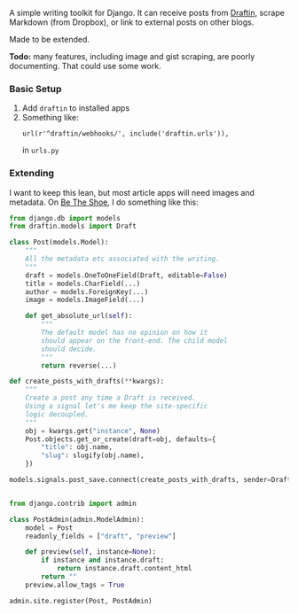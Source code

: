 A simple writing toolkit for Django. It can receive posts
from [Draftin](https://draftin.com/), scrape Markdown (from Dropbox),
or link to external posts on other blogs.

Made to be extended.

**Todo:** many features, including image and gist scraping, are poorly
documenting. That could use some work.

### Basic Setup

1. Add `draftin` to installed apps
2. Something like:
   ```
   url(r'^draftin/webhooks/', include('draftin.urls')),
   ```
   in `urls.py`


### Extending

I want to keep this lean, but most article apps will need images
and metadata. On [Be The Shoe](http://betheshoe.com), I do something
like this:

```python
from django.db import models
from draftin.models import Draft

class Post(models.Model):
    """
    All the metadata etc associated with the writing.
    """
    draft = models.OneToOneField(Draft, editable=False)
    title = models.CharField(...)
    author = models.ForeignKey(...)
    image = models.ImageField(...)

    def get_absolute_url(self):
        """
        The default model has no opinion on how it
        should appear on the front-end. The child model
        should decide.
        """
        return reverse(...)

def create_posts_with_drafts(**kwargs):
    """
    Create a post any time a Draft is received.
    Using a signal let's me keep the site-specific
    logic decoupled.
    """
    obj = kwargs.get("instance", None)
    Post.objects.get_or_create(draft=obj, defaults={
        "title": obj.name,
        "slug": slugify(obj.name),
    })

models.signals.post_save.connect(create_posts_with_drafts, sender=Draft)

```

```python

from django.contrib import admin

class PostAdmin(admin.ModelAdmin):
    model = Post
    readonly_fields = ["draft", "preview"]

    def preview(self, instance=None):
        if instance and instance.draft:
            return instance.draft.content_html
        return ""
    preview.allow_tags = True

admin.site.register(Post, PostAdmin)

```
